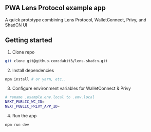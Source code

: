 ## PWA Lens Protocol example app

A quick prototype combining Lens Protocol, WalletConnect, Privy, and ShadCN UI

## Getting started

1. Clone repo

```sh
git clone git@github.com:dabit3/lens-shadcn.git
```

2. Install dependencies

```sh
npm install # or yarn, etc..
```

3. Configure environment variables for WalletConnect & Privy

```sh
# rename .example.env.local to .env.local 
NEXT_PUBLIC_WC_ID=
NEXT_PUBLIC_PRIVY_APP_ID=
```

4. Run the app

```sh
npm run dev
```